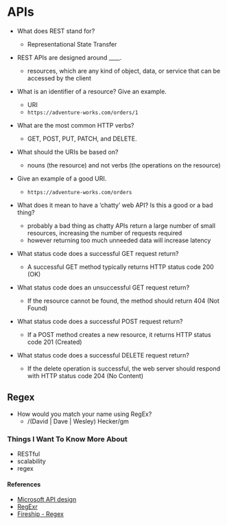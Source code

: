 # APIs

- What does REST stand for?
  - Representational State Transfer

- REST APIs are designed around ____.
  - resources, which are any kind of object, data, or service that can be accessed by the client

- What is an identifier of a resource? Give an example.
  - URI
  - `https://adventure-works.com/orders/1`

- What are the most common HTTP verbs?
  - GET, POST, PUT, PATCH, and DELETE.

- What should the URIs be based on?
  - nouns (the resource) and not verbs (the operations on the resource)

- Give an example of a good URI.
  - `https://adventure-works.com/orders`

- What does it mean to have a ‘chatty’ web API? Is this a good or a bad thing?
  - probably a bad thing as chatty APIs return a large number of small resources, increasing the number of requests required
  - however returning too much unneeded data will increase latency

- What status code does a successful GET request return?
  - A successful GET method typically returns HTTP status code 200 (OK)

- What status code does an unsuccessful GET request return?
  - If the resource cannot be found, the method should return 404 (Not Found)

- What status code does a successful POST request return?
  - If a POST method creates a new resource, it returns HTTP status code 201 (Created)

- What status code does a successful DELETE request return?
  - If the delete operation is successful, the web server should respond with HTTP status code 204 (No Content)

## Regex

- How would you match your name using RegEx?
  - /(David | Dave | Wesley) Hecker/gm

### Things I Want To Know More About

- RESTful
- scalability
- regex

#### References

- [Microsoft API design](https://docs.microsoft.com/en-us/azure/architecture/best-practices/api-design)
- [RegExr](https://regexr.com/)
- [Fireship - Regex](https://www.youtube.com/watch?v=sXQxhojSdZM)